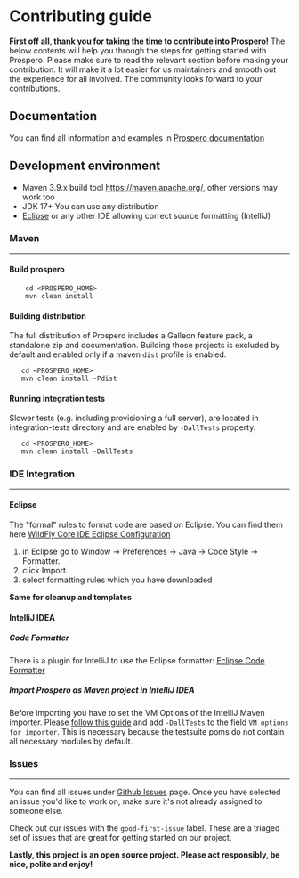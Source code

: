 # Contributing guide

**First off all, thank you for taking the time to contribute into Prospero!** The below contents will help you through the steps for getting started with Prospero. Please make sure to read the relevant section before making your contribution. It will make it a lot easier for us maintainers and smooth out the experience for all involved. The community looks forward to your contributions.

## Documentation

You can find all information and examples in [Prospero documentation](https://docs.wildfly.org/prospero/)

## Development environment

* Maven 3.9.x build tool https://maven.apache.org/, other versions may work too
* JDK 17+ You can use any distribution
* [Eclipse](https://www.eclipse.org/downloads/packages/) or any other IDE allowing correct source formatting (IntelliJ)

### Maven
---

#### Build prospero

```
    cd <PROSPERO_HOME>
    mvn clean install
```

#### Building distribution

The full distribution of Prospero includes a Galleon feature pack, a standalone zip and documentation. Building those projects is excluded by default and enabled only if a maven `dist` profile is enabled.

```
   cd <PROSPERO_HOME>
   mvn clean install -Pdist
```

#### Running integration tests

Slower tests (e.g. including provisioning a full server), are located in integration-tests directory and are enabled by `-DallTests` property.
```
   cd <PROSPERO_HOME>
   mvn clean install -DallTests
```

### IDE Integration
---

#### Eclipse
The "formal" rules to format code are based on Eclipse. You can find them here [WildFly Core IDE Eclipse Configuration](https://github.com/wildfly/wildfly-core/tree/main/ide-configs/eclipse)

1. in Eclipse go to Window -> Preferences -> Java -> Code Style -> Formatter.
2. click Import.
3. select formatting rules which you have downloaded

**Same for cleanup and templates**

#### IntelliJ IDEA
##### Code Formatter
There is a plugin for IntelliJ to use the Eclipse formatter: [Eclipse Code Formatter](https://github.com/krasa/EclipseCodeFormatter#instructions)

##### Import Prospero as Maven project in IntelliJ IDEA
Before importing you have to set the VM Options of the IntelliJ Maven importer. Please [follow this guide](https://www.jetbrains.com/help/idea/maven-importing.html) and add ```-DallTests``` to the field ```VM options for importer```.
This is necessary because the testsuite poms do not contain all necessary modules by default.

### Issues
---

You can find all issues under [Github Issues](https://github.com/wildfly/prospero/issues) page. Once you have selected an issue you'd like to work on, make sure it's not already assigned to someone else.

Check out our issues with the `good-first-issue` label. These are a triaged set of issues that are great for getting started on our project.

**Lastly, this project is an open source project. Please act responsibly, be nice, polite and enjoy!**